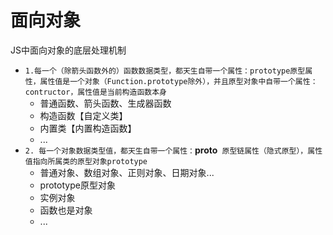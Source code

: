 # 面向对象

JS中面向对象的底层处理机制

- `1.每一个（除箭头函数外的）函数数据类型，都天生自带一个属性：prototype原型属性，属性值是一个对象（Function.prototype除外），并且原型对象中自带一个属性：contructor，属性值是当前构造函数本身`
    - 普通函数、箭头函数、生成器函数
    - 构造函数【自定义类】
    - 内置类【内置构造函数】
    - ...
- `2. 每一个对象数据类型值，都天生自带一个属性：`__proto__` 原型链属性（隐式原型），属性值指向所属类的原型对象prototype`
    - 普通对象、数组对象、正则对象、日期对象...
    - prototype原型对象
    - 实例对象
    - 函数也是对象
    - ...